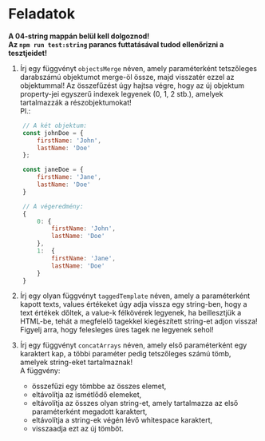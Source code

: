 
# Feladatok

**A 04-string mappán belül kell dolgoznod!**  
**Az `npm run test:string` parancs futtatásával tudod ellenőrizni a tesztjeidet!**

1. Írj egy függvényt `objectsMerge` néven, amely paraméterként tetszőleges darabszámú objektumot merge-öl össze, majd visszatér ezzel az objektummal!
Az összefűzést úgy hajtsa végre, hogy az új objektum property-jei egyszerű indexek legyenek (0, 1, 2 stb.), amelyek tartalmazzák 
a részobjektumokat!  
Pl.: 

```JavaScript
    // A két objektum:
    const johnDoe = { 
        firstName: 'John',
        lastName: 'Doe'
    };

    const janeDoe = { 
        firstName: 'Jane',
        lastName: 'Doe'
    }

    // A végeredmény:
    {
        0: { 
            firstName: 'John',
            lastName: 'Doe'
        },
        1:  { 
            firstName: 'Jane',
            lastName: 'Doe'
        }
    }
```

2. Írj egy olyan függvényt `taggedTemplate` néven, amely a paraméterként kapott texts, values értékeket úgy adja vissza egy string-ben, hogy 
a text értékek dőltek, a value-k félkövérek legyenek, ha beillesztjük a HTML-be, tehát a megfelelő tagekkel kiegészített string-et adjon vissza!  
Figyelj arra, hogy felesleges üres tagek ne legyenek sehol!

3. Írj egy függvényt `concatArrays` néven, amely első paraméterként egy karaktert kap, a többi paraméter pedig tetszőleges számú tömb, amelyek string-eket tartalmaznak!   
A függvény:
   - összefűzi egy tömbbe az összes elemet,
   - eltávolítja az ismétlődő elemeket,
   - eltávolítja az összes olyan string-et, amely tartalmazza az első paraméterként megadott karaktert,
   - eltávolítja a string-ek végén lévő whitespace karaktert,
   - visszaadja ezt az új tömböt.
